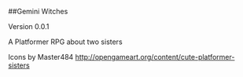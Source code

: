 ##Gemini Witches

Version 0.0.1

A Platformer RPG about two sisters

Icons by Master484 
http://opengameart.org/content/cute-platformer-sisters